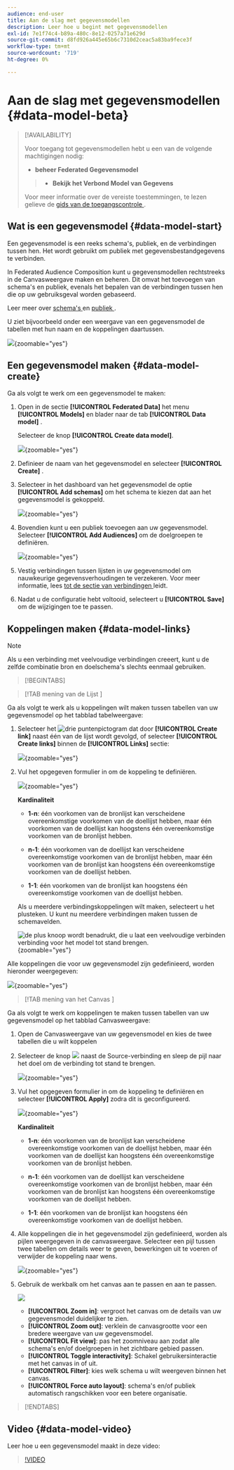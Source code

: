 ```yaml
---
audience: end-user
title: Aan de slag met gegevensmodellen
description: Leer hoe u begint met gegevensmodellen
exl-id: 7e1f74c4-b89a-480c-8e12-0257a71e629d
source-git-commit: d8fd926a445e65b6c7310d2ceac5a83ba9fece3f
workflow-type: tm+mt
source-wordcount: '719'
ht-degree: 0%

---
```



# Aan de slag met gegevensmodellen {#data-model-beta}

>[!AVAILABILITY]
>
>Voor toegang tot gegevensmodellen hebt u een van de volgende machtigingen nodig:
>
>- **beheer Federated Gegevensmodel**
>>- **Bekijk het Verbond Model van Gegevens**
>
>Voor meer informatie over de vereiste toestemmingen, te lezen gelieve de [ gids van de toegangscontrole ](/help/governance-privacy-security/access-control.md).

## Wat is een gegevensmodel {#data-model-start}

Een gegevensmodel is een reeks schema&#39;s, publiek, en de verbindingen tussen hen. Het wordt gebruikt om publiek met gegevensbestandgegevens te verbinden.

In Federated Audience Composition kunt u gegevensmodellen rechtstreeks in de Canvasweergave maken en beheren. Dit omvat het toevoegen van schema&#39;s en publiek, evenals het bepalen van de verbindingen tussen hen die op uw gebruiksgeval worden gebaseerd.

Leer meer over [ schema&#39;s ](../customer/schemas.md#schema-start) en [ publiek ](../start/audiences.md).

U ziet bijvoorbeeld onder een weergave van een gegevensmodel de tabellen met hun naam en de koppelingen daartussen.

![](assets/datamodel.png){zoomable="yes"}

## Een gegevensmodel maken {#data-model-create}

Ga als volgt te werk om een gegevensmodel te maken:

1. Open in de sectie **[!UICONTROL Federated Data]** het menu **[!UICONTROL Models]** en blader naar de tab **[!UICONTROL Data model]** .

   Selecteer de knop **[!UICONTROL Create data model]**.

   ![](assets/datamodel_create.png){zoomable="yes"}

2. Definieer de naam van het gegevensmodel en selecteer **[!UICONTROL Create]** .

3. Selecteer in het dashboard van het gegevensmodel de optie **[!UICONTROL Add schemas]** om het schema te kiezen dat aan het gegevensmodel is gekoppeld.

   ![](assets/datamodel_schemas.png){zoomable="yes"}

4. Bovendien kunt u een publiek toevoegen aan uw gegevensmodel. Selecteer **[!UICONTROL Add Audiences]** om de doelgroepen te definiëren.

   ![](assets/datamodel-audiences.png){zoomable="yes"}

5. Vestig verbindingen tussen lijsten in uw gegevensmodel om nauwkeurige gegevensverhoudingen te verzekeren. Voor meer informatie, lees [ tot de sectie van verbindingen ](#data-model-links) leidt.

6. Nadat u de configuratie hebt voltooid, selecteert u **[!UICONTROL Save]** om de wijzigingen toe te passen.

## Koppelingen maken {#data-model-links}

>[!NOTE]
>
>Als u een verbinding met veelvoudige verbindingen creeert, kunt u de zelfde combinatie bron en doelschema&#39;s slechts eenmaal gebruiken.

>[!BEGINTABS]

>[!TAB  mening van de Lijst ]

Ga als volgt te werk als u koppelingen wilt maken tussen tabellen van uw gegevensmodel op het tabblad tabelweergave:

1. Selecteer het ![ drie puntenpictogram ](/help/assets/icons/more.png) dat door **[!UICONTROL Create link]** naast één van de lijst wordt gevolgd, of selecteer **[!UICONTROL Create links]** binnen de **[!UICONTROL Links]** sectie:

   ![](assets/datamodel_createlinks.png){zoomable="yes"}

2. Vul het opgegeven formulier in om de koppeling te definiëren.

   ![](assets/datamodel_link.png){zoomable="yes"}

   **Kardinaliteit**

   * **1-n**: één voorkomen van de bronlijst kan verscheidene overeenkomstige voorkomen van de doellijst hebben, maar één voorkomen van de doellijst kan hoogstens één overeenkomstige voorkomen van de bronlijst hebben.

   * **n-1**: één voorkomen van de doellijst kan verscheidene overeenkomstige voorkomen van de bronlijst hebben, maar één voorkomen van de bronlijst kan hoogstens één overeenkomstige voorkomen van de doellijst hebben.

   * **1-1**: één voorkomen van de bronlijst kan hoogstens één overeenkomstige voorkomen van de doellijst hebben.

   Als u meerdere verbindingskoppelingen wilt maken, selecteert u het plusteken. U kunt nu meerdere verbindingen maken tussen de schemavelden.

   ![ de plus knoop wordt benadrukt, die u laat een veelvoudige verbinden verbinding voor het model tot stand brengen.](assets/multi-join.png){zoomable="yes"}

Alle koppelingen die voor uw gegevensmodel zijn gedefinieerd, worden hieronder weergegeven:

![](assets/datamodel_alllinks.png){zoomable="yes"}

>[!TAB  mening van het Canvas ]

Ga als volgt te werk om koppelingen te maken tussen tabellen van uw gegevensmodel op het tabblad Canvasweergave:

1. Open de Canvasweergave van uw gegevensmodel en kies de twee tabellen die u wilt koppelen

2. Selecteer de knop ![](assets/do-not-localize/Smock_AddCircle_18_N.svg) naast de Source-verbinding en sleep de pijl naar het doel om de verbinding tot stand te brengen.

   ![](assets/datamodel.gif){zoomable="yes"}

3. Vul het opgegeven formulier in om de koppeling te definiëren en selecteer **[!UICONTROL Apply]** zodra dit is geconfigureerd.

   ![](assets/datamodel-canvas-1.png){zoomable="yes"}

   **Kardinaliteit**

   * **1-n**: één voorkomen van de bronlijst kan verscheidene overeenkomstige voorkomen van de doellijst hebben, maar één voorkomen van de doellijst kan hoogstens één overeenkomstige voorkomen van de bronlijst hebben.

   * **n-1**: één voorkomen van de doellijst kan verscheidene overeenkomstige voorkomen van de bronlijst hebben, maar één voorkomen van de bronlijst kan hoogstens één overeenkomstige voorkomen van de doellijst hebben.

   * **1-1**: één voorkomen van de bronlijst kan hoogstens één overeenkomstige voorkomen van de doellijst hebben.

4. Alle koppelingen die in het gegevensmodel zijn gedefinieerd, worden als pijlen weergegeven in de canvasweergave. Selecteer een pijl tussen twee tabellen om details weer te geven, bewerkingen uit te voeren of verwijder de koppeling naar wens.

   ![](assets/datamodel-canvas-2.png){zoomable="yes"}

5. Gebruik de werkbalk om het canvas aan te passen en aan te passen.

   ![](assets/datamodel-canvas-3.png)

   * **[!UICONTROL Zoom in]**: vergroot het canvas om de details van uw gegevensmodel duidelijker te zien.
   * **[!UICONTROL Zoom out]**: verklein de canvasgrootte voor een bredere weergave van uw gegevensmodel.
   * **[!UICONTROL Fit view]**: pas het zoomniveau aan zodat alle schema&#39;s en/of doelgroepen in het zichtbare gebied passen.
   * **[!UICONTROL Toggle interactivity]**: Schakel gebruikersinteractie met het canvas in of uit.
   * **[!UICONTROL Filter]**: kies welk schema u wilt weergeven binnen het canvas.
   * **[!UICONTROL Force auto layout]**: schema&#39;s en/of publiek automatisch rangschikken voor een betere organisatie.

>[!ENDTABS]

## Video {#data-model-video}

Leer hoe u een gegevensmodel maakt in deze video:

>[!VIDEO](https://video.tv.adobe.com/v/3432020)
